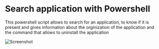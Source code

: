 Search application with Powershell
===================================

This powershell script allows to search for an application, to know if it is present and gives information about the orginization of the application and the command that allows to uninstall the application 

![Screenshot](https://github.com/Clement-XVII/Powershell_Script/blob/main/Search_Apps/Search_Apps.png)
